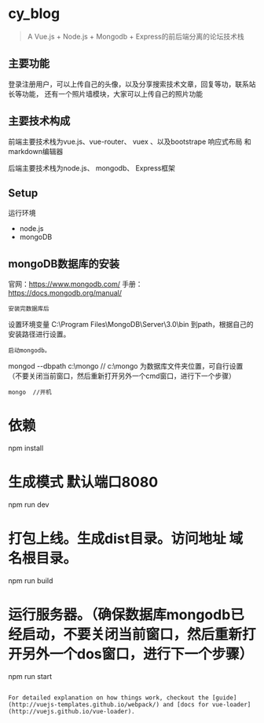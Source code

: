 # cy_blog

> A Vue.js + Node.js + Mongodb + Express的前后端分离的论坛技术栈

## 主要功能
登录注册用户，可以上传自己的头像，以及分享搜索技术文章，回复等功，联系站长等功能，
还有一个照片墙模块，大家可以上传自己的照片功能

## 主要技术构成
前端主要技术栈为vue.js、vue-router、 vuex 、以及bootstrape 响应式布局 和 markdown编辑器

后端主要技术栈为node.js、 mongodb、 Express框架

## Setup

运行环境
- node.js
- mongoDB

## mongoDB数据库的安装

官网：https://www.mongodb.com/
手册：https://docs.mongodb.org/manual/
```
安装完数据库后
```
设置环境变量 C:\Program Files\MongoDB\Server\3.0\bin 到path，根据自己的安装路径进行设置。
```
启动mongodb。
```
mongod --dbpath c:\mongo      // c:\mongo 为数据库文件夹位置，可自行设置（不要关闭当前窗口，然后重新打开另外一个cmd窗口，进行下一个步骤）
```
mongo  //开机
```

# 依赖
npm install

# 生成模式 默认端口8080
npm run dev

# 打包上线。生成dist目录。访问地址 域名根目录。
npm run build

# 运行服务器。（确保数据库mongodb已经启动，不要关闭当前窗口，然后重新打开另外一个dos窗口，进行下一个步骤）
npm run start
```

For detailed explanation on how things work, checkout the [guide](http://vuejs-templates.github.io/webpack/) and [docs for vue-loader](http://vuejs.github.io/vue-loader).
